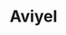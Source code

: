 ---
codehost: https://github.com/Aviyel-oss
facebook: https://facebook.com/AviyelHq
linkedin: https://linkedin.com/company/aviyel
logohandle: aviyel
sort: aviyel
title: Aviyel
twitter: https://x.com/AviyelHq
website: https://aviyel.com/
youtube: https://youtube.com/channel/UCb6aozSU1II2ORqGgjdkfbw
---